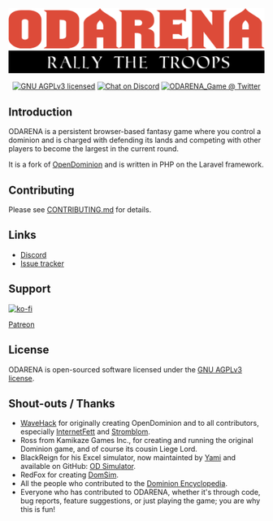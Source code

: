 <p align="center">
  <img src="https://raw.githubusercontent.com/Dr-Eki/ODArena/ODA/app/resources/images/odarena.png" alt="ODARENA">
</p>

<p align="center">
  <a href="https://github.com/Dr-Eki/ODArena/blob/ODA/LICENSE"><img src="https://img.shields.io/github/license/Dr-Eki/ODArena?style=for-the-badge" alt="GNU AGPLv3 licensed"></a>
  <a href="https://discord.gg/HpzetmR"><img src="https://img.shields.io/discord/611467600701947905?style=for-the-badge" alt="Chat on Discord"></a>
  <a href="https://twitter.com/ODARENA_Game"><img src="https://img.shields.io/twitter/follow/ODARENA_Game?style=for-the-badge" alt="ODARENA_Game @ Twitter"></a>
</p>


## Introduction

ODARENA is a persistent browser-based fantasy game where you control a dominion and is charged with defending its lands and competing with other players to become the largest in the current round.

It is a fork of [OpenDominion](https://www.github.com/OpenDominion/OpenDominion/) and is written in PHP on the Laravel framework.

## Contributing

Please see [CONTRIBUTING.md](.github/CONTRIBUTING.md) for details.

## Links

- [Discord](https://discord.gg/HpzetmR)
- [Issue tracker](https://github.com/Dr-Eki/ODArena/issues)

## Support

[![ko-fi](https://www.ko-fi.com/img/githubbutton_sm.svg)](https://ko-fi.com/P5P526XK1)

[Patreon](https://www.patreon.com/ODArena)

## License

ODARENA is open-sourced software licensed under the [GNU AGPLv3 license](LICENSE).

## Shout-outs / Thanks

- [WaveHack](https://www.github.com/WaveHack/) for originally creating OpenDominion and to all contributors, especially [InternetFett](https://www.github.com/InternetFett/) and [Stromblom](https://www.github.com/Stromblom/).
- Ross from Kamikaze Games Inc., for creating and running the original Dominion game, and of course its cousin Liege Lord.
- BlackReign for his Excel simulator, now maintainted by [Yami](https://www.github.com/Yami10/) and available on GitHub: [OD Simulator](https://github.com/Yami-10/OD-Simulator/).
- RedFox for creating [DomSim](https://dominion.lykanthropos.com/DomSim/).
- All the people who contributed to the [Dominion Encyclopedia](http://web.archive.org/web/20141017235815/http://dominion.lykanthropos.com/wiki/index.php/Main_Page).
- Everyone who has contributed to ODARENA, whether it's through code, bug reports, feature suggestions, or just playing the game; you are why this is fun!
